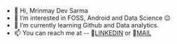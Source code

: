 - 👋 Hi, Mrinmay Dev Sarma
- 👀 I’m interested in FOSS, Android and Data Science 😉
- 🌱 I’m currently learning Github and Data analytics.
- 📫 You can reach me at -- 🔗[LINKEDIN](https://www.linkedin.com/in/mrinmaydevsarma/) or :email:[MAIL](mrinmaydev@duck.com)

<!---
mrinmaydev/mrinmaydev is a ✨ special ✨ repository because its `README.md` (this file) appears on your GitHub profile.
You can click the Preview link to take a look at your changes.
--->
